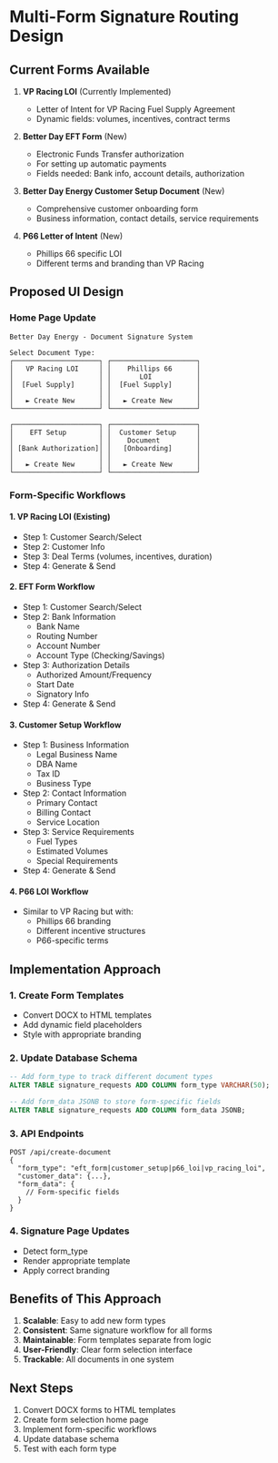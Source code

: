 # Multi-Form Signature Routing Design

## Current Forms Available

1. **VP Racing LOI** (Currently Implemented)
   - Letter of Intent for VP Racing Fuel Supply Agreement
   - Dynamic fields: volumes, incentives, contract terms

2. **Better Day EFT Form** (New)
   - Electronic Funds Transfer authorization
   - For setting up automatic payments
   - Fields needed: Bank info, account details, authorization

3. **Better Day Energy Customer Setup Document** (New)
   - Comprehensive customer onboarding form
   - Business information, contact details, service requirements
   
4. **P66 Letter of Intent** (New)
   - Phillips 66 specific LOI
   - Different terms and branding than VP Racing

## Proposed UI Design

### Home Page Update
```
Better Day Energy - Document Signature System

Select Document Type:
┌─────────────────────┐ ┌─────────────────────┐
│   VP Racing LOI     │ │    Phillips 66      │
│                     │ │       LOI           │
│  [Fuel Supply]      │ │  [Fuel Supply]      │
│                     │ │                     │
│   ► Create New      │ │   ► Create New      │
└─────────────────────┘ └─────────────────────┘

┌─────────────────────┐ ┌─────────────────────┐
│    EFT Setup        │ │  Customer Setup     │
│                     │ │    Document         │
│ [Bank Authorization]│ │   [Onboarding]      │
│                     │ │                     │
│   ► Create New      │ │   ► Create New      │
└─────────────────────┘ └─────────────────────┘
```

### Form-Specific Workflows

#### 1. VP Racing LOI (Existing)
- Step 1: Customer Search/Select
- Step 2: Customer Info
- Step 3: Deal Terms (volumes, incentives, duration)
- Step 4: Generate & Send

#### 2. EFT Form Workflow
- Step 1: Customer Search/Select
- Step 2: Bank Information
  - Bank Name
  - Routing Number
  - Account Number
  - Account Type (Checking/Savings)
- Step 3: Authorization Details
  - Authorized Amount/Frequency
  - Start Date
  - Signatory Info
- Step 4: Generate & Send

#### 3. Customer Setup Workflow
- Step 1: Business Information
  - Legal Business Name
  - DBA Name
  - Tax ID
  - Business Type
- Step 2: Contact Information
  - Primary Contact
  - Billing Contact
  - Service Location
- Step 3: Service Requirements
  - Fuel Types
  - Estimated Volumes
  - Special Requirements
- Step 4: Generate & Send

#### 4. P66 LOI Workflow
- Similar to VP Racing but with:
  - Phillips 66 branding
  - Different incentive structures
  - P66-specific terms

## Implementation Approach

### 1. Create Form Templates
- Convert DOCX to HTML templates
- Add dynamic field placeholders
- Style with appropriate branding

### 2. Update Database Schema
```sql
-- Add form_type to track different document types
ALTER TABLE signature_requests ADD COLUMN form_type VARCHAR(50);

-- Add form_data JSONB to store form-specific fields
ALTER TABLE signature_requests ADD COLUMN form_data JSONB;
```

### 3. API Endpoints
```
POST /api/create-document
{
  "form_type": "eft_form|customer_setup|p66_loi|vp_racing_loi",
  "customer_data": {...},
  "form_data": {
    // Form-specific fields
  }
}
```

### 4. Signature Page Updates
- Detect form_type
- Render appropriate template
- Apply correct branding

## Benefits of This Approach

1. **Scalable**: Easy to add new form types
2. **Consistent**: Same signature workflow for all forms
3. **Maintainable**: Form templates separate from logic
4. **User-Friendly**: Clear form selection interface
5. **Trackable**: All documents in one system

## Next Steps

1. Convert DOCX forms to HTML templates
2. Create form selection home page
3. Implement form-specific workflows
4. Update database schema
5. Test with each form type